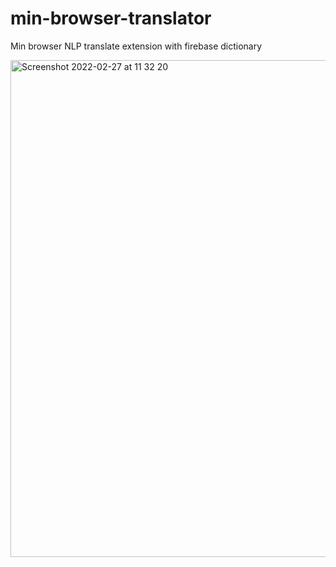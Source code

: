 # min-browser-translator

Min browser NLP translate extension with firebase dictionary

<img width="795" alt="Screenshot 2022-02-27 at 11 32 20" src="https://user-images.githubusercontent.com/93698659/155868368-1d88da1a-3c36-4649-959c-4663ea71793e.png">
